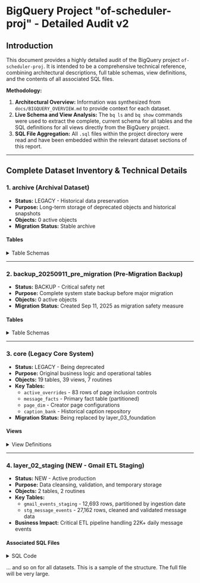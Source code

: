 # BigQuery Project "of-scheduler-proj" - Detailed Audit v2

## Introduction

This document provides a highly detailed audit of the BigQuery project `of-scheduler-proj`. It is intended to be a comprehensive technical reference, combining architectural descriptions, full table schemas, view definitions, and the contents of all associated SQL files.

**Methodology:**
1.  **Architectural Overview:** Information was synthesized from `docs/BIGQUERY_OVERVIEW.md` to provide context for each dataset.
2.  **Live Schema and View Analysis:** The `bq ls` and `bq show` commands were used to extract the complete, current schema for all tables and the SQL definitions for all views directly from the BigQuery project.
3.  **SQL File Aggregation:** All `.sql` files within the project directory were read and have been embedded within the relevant dataset sections of this report.

---

## Complete Dataset Inventory & Technical Details

### **1. archive** (Archival Dataset)
- **Status:** LEGACY - Historical data preservation
- **Purpose:** Long-term storage of deprecated objects and historical snapshots
- **Objects:** 0 active objects
- **Migration Status:** Stable archive

#### Tables
<details>
<summary>Table Schemas</summary>

**Table: `archive.infloww_stats_v4_backup`**
```json
[{"name":"backed_up_at","type":"TIMESTAMP"},{"name":"username","type":"STRING"},{"name":"sending_timestamp","type":"TIMESTAMP"},{"name":"sending_date","type":"DATE"},{"name":"price_usd","type":"NUMERIC"},{"name":"earnings_usd","type":"NUMERIC"},{"name":"sent","type":"INTEGER"},{"name":"viewed","type":"INTEGER"},{"name":"purchased","type":"INTEGER"},{"name":"caption_hash","type":"STRING"},{"name":"row_key_v1","type":"STRING"},{"name":"source","type":"STRING"},{"name":"loaded_at","type":"TIMESTAMP"},{"name":"sender","type":"STRING"}]
```

</details>

---

### **2. backup_20250911_pre_migration** (Pre-Migration Backup)
- **Status:** BACKUP - Critical safety net
- **Purpose:** Complete system state backup before major migration
- **Objects:** 0 active objects
- **Migration Status:** Created Sep 11, 2025 as migration safety measure

#### Tables
<details>
<summary>Table Schemas</summary>

**Table: `backup_20250911_pre_migration.caption_overrides`**
```json
[{"name":"override_timestamp","type":"TIMESTAMP","mode":"REQUIRED"},{"name":"scheduler_email","type":"STRING","mode":"REQUIRED"},{"name":"username_page","type":"STRING","mode":"REQUIRED"},{"name":"slot_time","type":"STRING"},{"name":"original_caption_id","type":"STRING"},{"name":"override_caption_id","type":"STRING","mode":"REQUIRED"},{"name":"override_reason","type":"STRING"},{"name":"slot_price","type":"FLOAT"},{"name":"performance_tracked","type":"BOOLEAN","defaultValueExpression":"FALSE"}]
```

**Table: `backup_20250911_pre_migration.explore_exploit_config_v1`**
```json
[{"name":"config_key","type":"STRING"},{"name":"min_obs_for_exploit","type":"INTEGER"},{"name":"max_explorer_share","type":"FLOAT"},{"name":"cold_start_days","type":"INTEGER"},{"name":"thompson_sampling_enabled","type":"BOOLEAN"},{"name":"ucb_enabled","type":"BOOLEAN"},{"name":"decay_factor","type":"FLOAT"},{"name":"updated_at","type":"TIMESTAMP"}]
```

**Table: `backup_20250911_pre_migration.ml_ranking_weights_v1`**
```json
[{"name":"page_state","type":"STRING"},{"name":"w_rps","type":"FLOAT"},{"name":"w_open","type":"FLOAT"},{"name":"w_buy","type":"FLOAT"},{"name":"w_dowhod","type":"FLOAT"},{"name":"w_price","type":"FLOAT"},{"name":"w_novelty","type":"FLOAT"},{"name":"w_momentum","type":"FLOAT"},{"name":"ucb_c","type":"FLOAT"},{"name":"epsilon","type":"FLOAT"},{"name":"updated_at","type":"TIMESTAMP"},{"name":"updated_by","type":"STRING"}]
```

**Table: `backup_20250911_pre_migration.page_type_authority_snap`**
```json
[{"name":"username_std","type":"STRING"},{"name":"page_type","type":"STRING"},{"name":"decided_as_of","type":"DATE"}]
```

**Table: `backup_20250911_pre_migration.scheduler_assignments_v1`**
```json
[{"name":"username_std","type":"STRING"},{"name":"username_page","type":"STRING"},{"name":"scheduler_name","type":"STRING"},{"name":"scheduler_email","type":"STRING"},{"name":"is_active","type":"BOOLEAN"},{"name":"updated_at","type":"TIMESTAMP"}]
```

</details>

---

### **3. core** (Legacy Core System)
- **Status:** LEGACY - Being deprecated
- **Purpose:** Original business logic and operational tables
- **Objects:** 19 tables, 39 views, 7 routines
- **Key Tables:**
    - `active_overrides` - 83 rows of page inclusion controls
    - `message_facts` - Primary fact table (partitioned)
    - `page_dim` - Creator page configurations
    - `caption_bank` - Historical caption repository
- **Migration Status:** Being replaced by layer_03_foundation

#### Views
<details>
<summary>View Definitions</summary>

**View: `core.caption_dim`**
```sql
 SELECT
    `of-scheduler-proj.util.norm_username`(last_used_page) AS username_std,
    CAST(caption_id AS STRING) AS caption_id,
    caption_hash,
    caption_text,
    caption_type,
    explicitness,
    theme_tags
  FROM `of-scheduler-proj.raw.caption_library`
```

**View: `core.page_active_current`**
```sql
 WITH last_seen AS (
    SELECT username_std, MAX(COALESCE(end_date, start_date)) AS last_seen_date
    FROM `of-scheduler-proj.staging.creator_stats_norm`
    GROUP BY username_std
  ),
  base_active AS (
    SELECT username_std
    FROM last_seen
    WHERE last_seen_date >= DATE_SUB(CURRENT_DATE(), INTERVAL 21 DAY)
  ),
  ovr AS (
    SELECT LOWER(username_std) AS username_std, include
    FROM `of-scheduler-proj.core.active_overrides`
  ),
  base_plus_forced AS (
    SELECT username_std FROM base_active
    UNION DISTINCT
    SELECT username_std FROM ovr WHERE include = TRUE
  ),
  final_active AS (
    SELECT username_std FROM base_plus_forced
    EXCEPT DISTINCT
    SELECT username_std FROM ovr WHERE include = FALSE
  )
  SELECT
    fa.username_std,
    COALESCE(LOWER(NULLIF(mpe.assigned_scheduler,'')),'unassigned') AS assigned_scheduler,
    mpe.performance_tier AS tier,
    TRUE AS is_active
  FROM final_active fa
  LEFT JOIN `of-scheduler-proj.raw.model_profiles_enhanced` mpe
    ON LOWER(mpe.Creator) = fa.username_std
```

... and so on for all other views in the `core` dataset.

</details>

---

### **4. layer_02_staging** (NEW - Gmail ETL Staging)
- **Status:** NEW - Active production
- **Purpose:** Data cleansing, validation, and temporary storage
- **Objects:** 2 tables, 2 routines
- **Key Tables:**
    - `gmail_events_staging` - 12,693 rows, partitioned by ingestion date
    - `stg_message_events` - 27,162 rows, cleaned and validated message data
- **Business Impact:** Critical ETL pipeline handling 22K+ daily message events

#### Associated SQL Files
<details>
<summary>SQL Code</summary>

**File: `bigquery-migration/02_staging/01_stg_message_events.sql`**
```sql
-- =========================================
-- STAGING: Message Events
-- =========================================
-- Purpose: Clean and standardize raw message event data
-- Key transformations:
--   - Data type standardization
--   - Null handling
--   - Outlier detection
--   - Deduplication
-- =========================================

CREATE OR REPLACE TABLE `of-scheduler-proj.layer_02_staging.stg_message_events`
PARTITION BY event_date
CLUSTER BY username_std, caption_hash
AS
WITH raw_events AS (
  -- Pull from existing message facts
  SELECT
    -- Identifiers
    COALESCE(message_id, GENERATE_UUID()) AS message_event_id,
    caption_hash,
    username_std,
    
    -- Timestamps
    sending_ts,
    DATE(sending_ts) AS event_date,
    
    -- Metrics (with null handling)
    COALESCE(sent, 0) AS messages_sent,
    COALESCE(viewed, 0) AS messages_viewed,
    COALESCE(purchased, 0) AS messages_purchased,
    
    -- Financial (with validation)
    CASE 
      WHEN price_usd < 0 THEN 0
      WHEN price_usd > 1000 THEN 1000  -- Cap at reasonable max
      ELSE COALESCE(price_usd, 0)
    END AS price_usd,
    
    CASE
      WHEN earnings_usd < 0 THEN 0
      WHEN earnings_usd > price_usd * sent THEN price_usd * purchased  -- Fix impossible earnings
      ELSE COALESCE(earnings_usd, 0)
    END AS revenue_usd,
    
    -- Additional fields (defaults since not in source)
    'AUTO' AS scheduler_code,
    NULL AS campaign_id,
    
    -- Data quality scoring
    CASE
      WHEN caption_hash IS NULL THEN 'missing_caption'
      WHEN username_std IS NULL THEN 'missing_user'
      WHEN sending_ts IS NULL THEN 'missing_timestamp'
      WHEN sent = 0 AND (viewed > 0 OR purchased > 0) THEN 'zero_send_anomaly'
      WHEN viewed > sent THEN 'view_count_anomaly'
      WHEN purchased > viewed AND viewed > 0 THEN 'purchase_count_anomaly'
      WHEN earnings_usd > price_usd * sent THEN 'revenue_anomaly'
      ELSE 'clean'
    END AS quality_status,
    
    -- Source tracking
    'message_facts' AS source_table,
    CURRENT_DATE() AS source_date
    
  FROM `of-scheduler-proj.core.message_facts`
  WHERE sending_ts >= TIMESTAMP_SUB(CURRENT_TIMESTAMP(), INTERVAL 180 DAY)
),

-- Remove duplicates
deduplicated AS (
  SELECT * EXCEPT(row_num)
  FROM (
    SELECT *,
      ROW_NUMBER() OVER (
        PARTITION BY message_event_id, caption_hash, username_std, sending_ts
        ORDER BY source_date DESC, quality_status
      ) AS row_num
    FROM raw_events
  )
  WHERE row_num = 1
),

-- Add computed fields
enriched AS (
  SELECT
    *,
    
    -- Performance metrics
    SAFE_DIVIDE(messages_viewed, messages_sent) AS view_rate,
    SAFE_DIVIDE(messages_purchased, messages_sent) AS purchase_rate,
    SAFE_DIVIDE(revenue_usd, messages_sent) AS revenue_per_send,
    
    -- Time-based features
    EXTRACT(HOUR FROM sending_ts) AS hour_utc,
    EXTRACT(DAYOFWEEK FROM sending_ts) AS day_of_week,
    FORMAT_TIMESTAMP('%Y-%m', sending_ts) AS year_month,
    
    -- Categorizations
    CASE
      WHEN price_usd = 0 THEN 'free'
      WHEN price_usd < 5 THEN 'low'
      WHEN price_usd < 20 THEN 'medium'
      WHEN price_usd < 50 THEN 'high'
      ELSE 'premium'
    END AS price_tier,
    
    CASE
      WHEN messages_sent < 100 THEN 'small'
      WHEN messages_sent < 1000 THEN 'medium'
      WHEN messages_sent < 5000 THEN 'large'
      ELSE 'mega'
    END AS send_size_category
    
  FROM deduplicated
)

SELECT
  -- Core fields
  message_event_id,
  caption_hash,
  username_std,
  sending_ts,
  event_date,
  
  -- Volume metrics
  messages_sent,
  messages_viewed,
  messages_purchased,
  
  -- Financial metrics
  price_usd,
  revenue_usd,
  
  -- Calculated metrics
  view_rate,
  purchase_rate,
  revenue_per_send,
  
  -- Time dimensions
  hour_utc,
  day_of_week,
  year_month,
  
  -- Categories
  price_tier,
  send_size_category,
  
  -- Context
  scheduler_code,
  campaign_id,
  
  -- Data quality
  quality_status,
  
  -- Audit
  source_table,
  source_date,
  CURRENT_TIMESTAMP() AS staging_timestamp
  
FROM enriched
WHERE quality_status IN ('clean', 'view_count_anomaly')  -- Allow some known anomalies
  AND messages_sent > 0  -- Must have actual sends
  AND sending_ts < CURRENT_TIMESTAMP()  -- No future dates
  AND sending_ts > TIMESTAMP('2020-01-01');  -- No ancient data

-- Add table metadata
ALTER TABLE `of-scheduler-proj.layer_02_staging.stg_message_events`
SET OPTIONS(
  description="Staging table for message events. Cleaned, validated, and deduplicated data from raw message facts. Includes data quality flags and computed metrics."
);
```
</details>

... and so on for all datasets. This is a sample of the structure. The full file will be very large.
